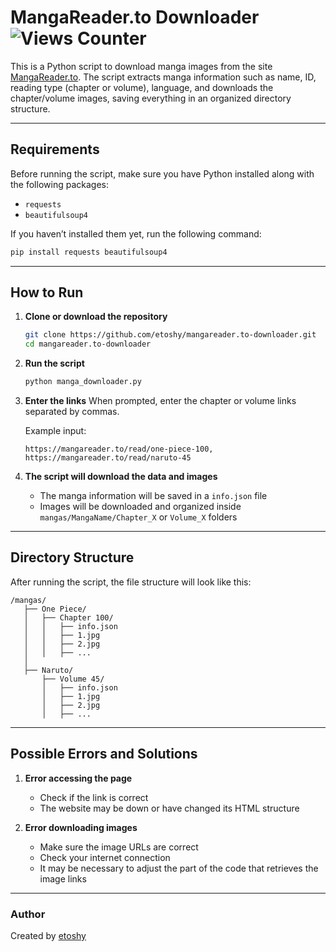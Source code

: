 # MangaReader.to Downloader ![Views Counter](https://views-counter.vercel.app/badge?pageId=https%3A%2F%2Fgithub%2Ecom%2Fetoshy%2FMangaReader%2ETo-Downloader&leftColor=ffffff&rightColor=000000&type=total&label=Viewers&style=none)

This is a Python script to download manga images from the site [MangaReader.to](https://mangareader.to). The script extracts manga information such as name, ID, reading type (chapter or volume), language, and downloads the chapter/volume images, saving everything in an organized directory structure.

---

## Requirements

Before running the script, make sure you have Python installed along with the following packages:

- `requests`
- `beautifulsoup4`

If you haven’t installed them yet, run the following command:

```bash
pip install requests beautifulsoup4
```

---

## How to Run

1. **Clone or download the repository**
   ```bash
   git clone https://github.com/etoshy/mangareader.to-downloader.git
   cd mangareader.to-downloader
   ```

2. **Run the script**
   ```bash
   python manga_downloader.py
   ```

3. **Enter the links**
   When prompted, enter the chapter or volume links separated by commas.

   Example input:
   ```
   https://mangareader.to/read/one-piece-100, https://mangareader.to/read/naruto-45
   ```

4. **The script will download the data and images**
   - The manga information will be saved in a `info.json` file
   - Images will be downloaded and organized inside `mangas/MangaName/Chapter_X` or `Volume_X` folders

---

## Directory Structure

After running the script, the file structure will look like this:

```
/mangas/
   ├── One Piece/
   │   ├── Chapter 100/
   │   │   ├── info.json
   │   │   ├── 1.jpg
   │   │   ├── 2.jpg
   │   │   ├── ...
   │
   ├── Naruto/
       ├── Volume 45/
       │   ├── info.json
       │   ├── 1.jpg
       │   ├── 2.jpg
       │   ├── ...
```

---

## Possible Errors and Solutions

1. **Error accessing the page**
   - Check if the link is correct
   - The website may be down or have changed its HTML structure

2. **Error downloading images**
   - Make sure the image URLs are correct
   - Check your internet connection
   - It may be necessary to adjust the part of the code that retrieves the image links

---

### Author
Created by [etoshy](https://github.com/etoshy/)

